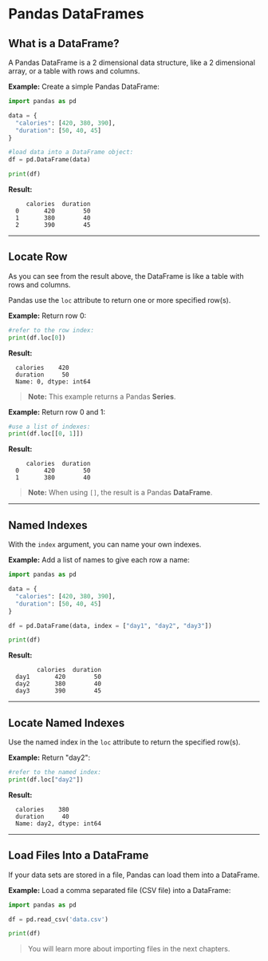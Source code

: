 # Pandas DataFrames

## What is a DataFrame?

A Pandas DataFrame is a 2 dimensional data structure, like a 2 dimensional array, or a table with rows and columns.

**Example:** Create a simple Pandas DataFrame:

```python
import pandas as pd

data = {
  "calories": [420, 380, 390],
  "duration": [50, 40, 45]
}

#load data into a DataFrame object:
df = pd.DataFrame(data)

print(df)
```

**Result:**
```
     calories  duration
  0       420        50
  1       380        40
  2       390        45
```

---

## Locate Row

As you can see from the result above, the DataFrame is like a table with rows and columns.

Pandas use the `loc` attribute to return one or more specified row(s).

**Example:** Return row 0:

```python
#refer to the row index:
print(df.loc[0])
```

**Result:**
```
  calories    420
  duration     50
  Name: 0, dtype: int64
```

> **Note:** This example returns a Pandas **Series**.

**Example:** Return row 0 and 1:

```python
#use a list of indexes:
print(df.loc[[0, 1]])
```

**Result:**
```
     calories  duration
  0       420        50
  1       380        40
```

> **Note:** When using `[]`, the result is a Pandas **DataFrame**.

---

## Named Indexes

With the `index` argument, you can name your own indexes.

**Example:** Add a list of names to give each row a name:

```python
import pandas as pd

data = {
  "calories": [420, 380, 390],
  "duration": [50, 40, 45]
}

df = pd.DataFrame(data, index = ["day1", "day2", "day3"])

print(df)
```

**Result:**
```
        calories  duration
  day1       420        50
  day2       380        40
  day3       390        45
```

---

## Locate Named Indexes

Use the named index in the `loc` attribute to return the specified row(s).

**Example:** Return "day2":

```python
#refer to the named index:
print(df.loc["day2"])
```

**Result:**
```
  calories    380
  duration     40
  Name: day2, dtype: int64
```

---

## Load Files Into a DataFrame

If your data sets are stored in a file, Pandas can load them into a DataFrame.

**Example:** Load a comma separated file (CSV file) into a DataFrame:

```python
import pandas as pd

df = pd.read_csv('data.csv')

print(df)
```

> You will learn more about importing files in the next chapters.
